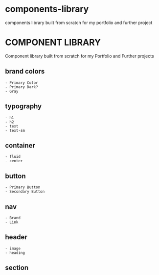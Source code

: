 # components-library
 components library built from scratch for my portfolio and further project
# COMPONENT LIBRARY

Component library built from scratch for my Portfolio and Further projects

## brand colors

```
- Primary Color
- Primary Dark?
- Gray
```

## typography

```
- h1
- h2
- text
- text-sm
```

## container

```
- fluid
- center
```

## button

```
- Primary Button
- Secondary Button
```

## nav

```
- Brand
- Link
```

## header

```
- image
- heading
```

## section